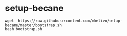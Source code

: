 # setup-becane

```
wget  https://raw.githubusercontent.com/mbelivo/setup-becane/master/bootstrap.sh
bash bootstrap.sh
```
